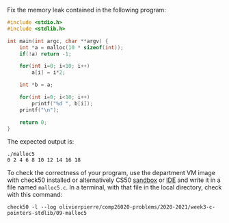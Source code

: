 Fix the memory leak contained in the following program:

```c
#include <stdio.h>
#include <stdlib.h>

int main(int argc, char **argv) {
    int *a = malloc(10 * sizeof(int));
    if(!a) return -1;

    for(int i=0; i<10; i++)
        a[i] = i*2;

    int *b = a;

    for(int i=0; i<10; i++)
        printf("%d ", b[i]);
    printf("\n");

    return 0;
}
```

The expected output is:
```shell
./malloc5
0 2 4 6 8 10 12 14 16 18
```

To check the correctness of your program, use the department VM image with check50 installed or alternatively CS50 [sandbox](sandbox.cs50.io)
or [IDE](ide.cs50.io) and write it in a file named `malloc5.c`. In a terminal,
with that file in the local directory, check with this command:
```shell
check50 -l --log olivierpierre/comp26020-problems/2020-2021/week3-c-pointers-stdlib/09-malloc5
```
